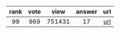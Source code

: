 
| rank | vote | view | answer | url |
|:-:|:-:|:-:|:-:|:-:|
|99|969|751431|17| [url](http://stackoverflow.com/questions/2846653/how-to-use-threading-in-python) |
